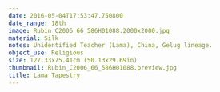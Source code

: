 ```yaml
---
date: 2016-05-04T17:53:47.750800
date_range: 18th
image: Rubin_C2006_66_586H01088.2000x2000.jpg
material: Silk
notes: Unidentified Teacher (Lama), China, Gelug lineage.
object_use: Religious
size: 127.33x75.41cm (50.13x29.69in)
thumbnail: Rubin_C2006_66_586H01088.preview.jpg
title: Lama Tapestry
---
```


